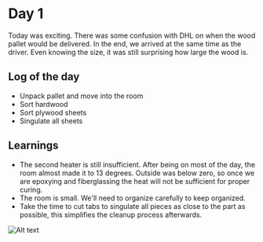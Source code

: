 # Day 1
Today was exciting. There was some confusion with DHL on when the wood pallet would be delivered. In the end, we arrived at the same time as the driver. Even knowing the size, it was still surprising how large the wood is. 
## Log of the day
- Unpack pallet and move into the room
- Sort hardwood
- Sort plywood sheets
- Singulate all sheets

## Learnings
- The second heater is still insufficient. After being on most of the day, the room almost made it to 13 degrees. Outside was below zero, so once we are epoxying and fiberglassing the heat will not be sufficient for proper curing.
- The room is small. We'll need to organize carefully to keep organized.
- Take the time to cut tabs to singulate all pieces as close to the part as possible, this simplifies the cleanup process afterwards.


![Alt text](https://1drv.ms/i/c/3fa84b6d69228237/Ee0alcrJgJNIkNRUtzutULgBKWwAVfzR8eNy5SEzILoxyA?e=oE76sM)

